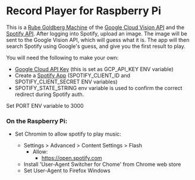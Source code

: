 # Record Player for Raspberry Pi

This is a [Rube Goldberg Machine](https://en.wikipedia.org/wiki/Rube_Goldberg_machine) of the [Google Cloud Vision API](https://cloud.google.com/vision/) and the [Spotify API](https://beta.developer.spotify.com/documentation/web-api/). After logging into Spotify, upload an image. The image will be sent to the Google Vision API, which will guess what it is. The app will then search Spotify using Google's guess, and give you the first result to play.

You will need the following to make your own:

- [Google Cloud API Key](https://cloud.google.com/docs/authentication/api-keys) (this is set as GCP_API_KEY ENV variable)
- Create a [Spotify App](https://beta.developer.spotify.com/dashboard/applications) (SPOTIFY_CLIENT_ID and SPOTIFY_CLIENT_SECRET ENV variables)
- SPOTIFY_STATE_STRING env variable is used to confirm the correct redirect during Spotify auth.

Set PORT ENV variable to 3000

### On the Raspberry Pi:

- Set Chromim to allow spotify to play music:

    - Settings > Advanced > Content Settings > Flash
        - Allow:
            - https://open.spotify.com
    - Install 'User-Agent Switcher for Chome' from Chrome web store
    - Set User-Agent to Firefox Windows





